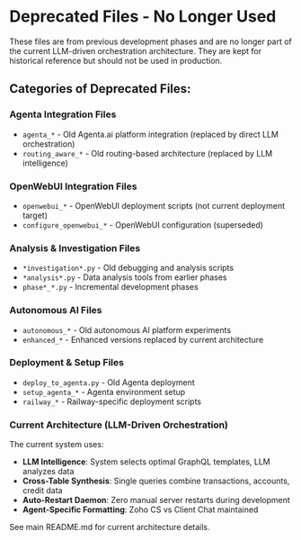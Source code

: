 # Deprecated Files - No Longer Used

These files are from previous development phases and are no longer part of the current LLM-driven orchestration architecture. They are kept for historical reference but should not be used in production.

## Categories of Deprecated Files:

### Agenta Integration Files
- `agenta_*` - Old Agenta.ai platform integration (replaced by direct LLM orchestration)
- `routing_aware_*` - Old routing-based architecture (replaced by LLM intelligence)

### OpenWebUI Integration Files
- `openwebui_*` - OpenWebUI deployment scripts (not current deployment target)
- `configure_openwebui_*` - OpenWebUI configuration (superseded)

### Analysis & Investigation Files
- `*investigation*.py` - Old debugging and analysis scripts
- `*analysis*.py` - Data analysis tools from earlier phases
- `phase*_*.py` - Incremental development phases

### Autonomous AI Files
- `autonomous_*` - Old autonomous AI platform experiments
- `enhanced_*` - Enhanced versions replaced by current architecture

### Deployment & Setup Files
- `deploy_to_agenta.py` - Old Agenta deployment
- `setup_agenta_*` - Agenta environment setup
- `railway_*` - Railway-specific deployment scripts

### Current Architecture (LLM-Driven Orchestration)
The current system uses:
- **LLM Intelligence**: System selects optimal GraphQL templates, LLM analyzes data
- **Cross-Table Synthesis**: Single queries combine transactions, accounts, credit data
- **Auto-Restart Daemon**: Zero manual server restarts during development
- **Agent-Specific Formatting**: Zoho CS vs Client Chat maintained

See main README.md for current architecture details.
